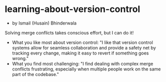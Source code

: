 # learning-about-version-control
- by Ismail (Husain) Bhinderwala

Solving merge conflicts takes conscious effort, but I can do it!

- What you like most about version control:
"I like that version control systems allow for seamless collaboration and provide a safety net by tracking every change, making it easy to revert if something goes wrong."
- What you find most challenging:
"I find dealing with complex merge conflicts frustrating, especially when multiple people work on the same part of the codebase."